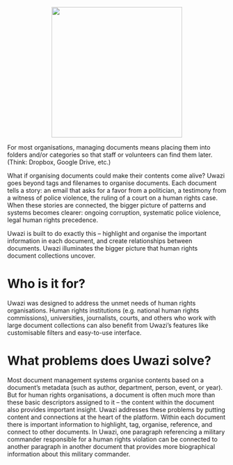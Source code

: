 <p align="center">
<img src="http://huridocs.github.io/uwazi-assets/wiki/logo.png" data-canonical-src="http://huridocs.github.io/uwazi-assets/wiki/logo.png" width="300" />
</p>

For most organisations, managing documents means placing them into folders and/or categories so that staff or volunteers can find them later. (Think: Dropbox, Google Drive, etc.)

What if organising documents could make their contents come alive? Uwazi goes beyond tags and filenames to organise documents. Each document tells a story: an email that asks for a favor from a politician, a testimony from a witness of police violence, the ruling of a court on a human rights case. When these stories are connected, the bigger picture of patterns and systems becomes clearer: ongoing corruption, systematic police violence, legal human rights precedence.

Uwazi is built to do exactly this – highlight and organise the important information in each document, and create relationships between documents. Uwazi illuminates the bigger picture that human rights document collections uncover. 

# Who is it for?
Uwazi was designed to address the unmet needs of human rights organisations. Human rights institutions (e.g. national human rights commissions), universities, journalists, courts, and others who work with large document collections can also benefit from Uwazi’s features like customisable filters and easy-to-use interface.

# What problems does Uwazi solve?
Most document management systems organise contents based on a document’s metadata (such as author, department, person, event, or year). But for human rights organisations, a document is often much more than these basic descriptors assigned to it – the content within the document also provides important insight. Uwazi addresses these problems by putting content and connections at the heart of the platform. Within each document there is important information to highlight, tag, organise, reference, and connect to other documents. In Uwazi, one paragraph referencing a military commander responsible for a human rights violation can be connected to another paragraph in another document that provides more biographical information about this military commander.